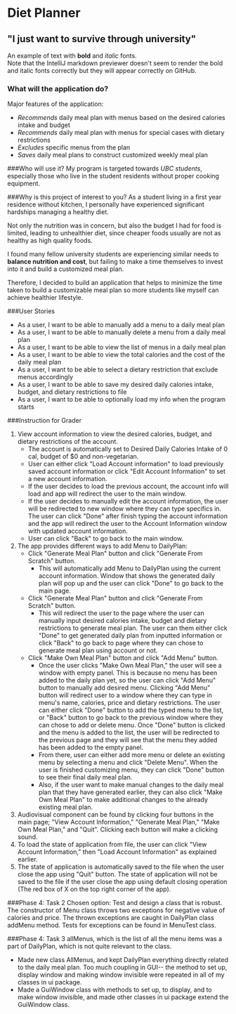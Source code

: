 # Diet Planner

## "I just want to survive through university"

An example of text with **bold** and *italic* fonts.  
Note that the IntelliJ markdown previewer doesn't seem to render 
the bold and italic fonts correctly but they will appear correctly on GitHub.

### What will the application do?

Major features of the application:
- *Recommends* daily meal plan with menus based on the desired calories intake and budget
- *Recommends* daily meal plan with menus for special cases with dietary restrictions
- *Excludes* specific menus from the plan
- *Saves* daily meal plans to construct customized weekly meal plan

###Who will use it?
My program is targeted towards *UBC students*, 
especially those who live in the student residents without proper cooking equipment.

###Why is this project of interest to you?
As a student living in a first year residence without kitchen, 
I personally have experienced significant hardships managing a healthy diet. 

Not only the nutrition was in concern, but also the budget I had for food is limited, 
leading to unhealthier diet, since cheaper foods usually are not as healthy as high quality foods. 

I found many fellow university students are experiencing similar needs to **balance nutrition and cost**, 
but failing to make a time themselves to invest into it and build a customized meal plan.

Therefore, I decided to build an application that helps 
to minimize the time taken to build a customizable meal plan 
so more students like myself can achieve healthier lifestyle. 

###User Stories
- As a user, I want to be able to manually add a menu to a daily meal plan
- As a user, I want to be able to manually delete a menu from a daily meal plan
- As a user, I want to be able to view the list of menus in a daily meal plan
- As a user, I want to be able to view the total calories and the cost of the daily meal plan
- As a user, I want to be able to select a dietary restriction that exclude menus accordingly
- As a user, I want to be able to save my desired daily calories intake, budget, and dietary restrictions to file
- As a user, I want to be able to optionally load my info when the program starts 

###Instruction for Grader
1. View account information to view the desired calories, budget, and dietary restrictions of the account.
    - The account is automatically set to Desired Daily Calories Intake of 0 cal, budget of $0 and non-vegetarian.
    - User can either click "Load Account information" to load previously saved account information 
    or click "Edit Account Information" to set a new account information. 
    - If the user decides to load the previous account, 
    the account info will load and app will redirect the user to the main window. 
    - If the user decides to manually edit the account information, 
    the user will be redirected to new window where they can type specifics in. 
    The user can click "Done" after finish typing the account information 
    and the app will redirect the user to the Account Information window with updated account information. 
    - User can click "Back" to go back to the main window.
2. The app provides different ways to add Menu to DailyPlan:
    - Click "Generate Meal Plan" button and click "Generate From Scratch" button.
        - This will automatically add Menu to DailyPlan using the current account information.
Window that shows the generated daily plan will pop up and the user can click "Done" to go back to the main page.
    - Click "Generate Meal Plan" button and click "Generate From Scratch" button.
        - This will redirect the user to the page where the user can 
manually input desired calories intake, budget and dietary restrictions to generate meal plan. 
The user can them either click "Done" to get generated daily plan from inputted information 
or click "Back" to go back to page where they can chose to generate meal plan using account or not.
    - Click "Make Own Meal Plan" button and click "Add Menu" button.
        - Once the user clicks "Make Own Meal Plan," the user will see a window with empty panel. 
This is because no menu has been added to the daily plan yet, 
so the user can click "Add Menu" button to manually add desired menu.
Clicking "Add Menu" button will redirect user to a window 
where they can type in menu's name, calories, price and dietary restrictions. 
The user can either click "Done" button to add the typed menu to the list, 
or "Back" button to go back to the previous window where they can chose to add or delete menu.
Once "Done" button is clicked and the menu is added to the list, the user will be redirected to the previous page 
and they will see that the menu they added has been added to the empty panel.
        - From there, user can either add more menu or delete an existing menu by selecting a menu and click "Delete Menu".
When the user is finished customizing menu, they can click "Done" button to see their final daily meal plan. 
        - Also, if the user want to make manual changes to the daily meal plan that they have generated earlier, 
they can also click "Make Own Meal Plan" to make additional changes to the already existing meal plan.
3. Audiovisual component can be found by clicking four buttons in the main page; 
"View Account Information," "Generate Meal Plan," "Make Own Meal Plan," and "Quit".
Clicking each button will make a clicking sound. 
4. To load the state of application from file, the user can click "View Account Information," 
then "Load Account Information" as explained earlier. 
5. The state of application is automatically saved to the file when the user close the app using "Quit" button. 
The state of application will not be saved to the file if the user close the app using default closing operation 
(The red box of X on the top right corner of the app).

###Phase 4: Task 2
Chosen option: Test and design a class that is robust.
The constructor of Menu class throws two exceptions for negative value of calories and price.
The thrown exceptions are caught in DailyPlan class addMenu method. 
Tests for exceptions can be found in MenuTest class.

###Phase 4: Task 3
allMenus, which is the list of all the menu items was a part of DailyPlan, which is not quite relevant to the class.
- Made new class AllMenus, and kept DailyPlan everything directly related to the daily meal plan.
Too much coupling in GUI-- 
the method to set up, display window and making window invisible were repeated in all of my classes in ui package.
- Made a GuiWindow class with methods to set up, to display, and to make window invisible, 
and made other classes in ui package extend the GuiWindow class. 